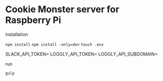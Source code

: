 Cookie Monster server for Raspberry Pi
======================================

installation

  `npm install`
  `npm install -only=dev`
  `touch .env`


  SLACK_API_TOKEN=
  LOGGLY_API_TOKEN=
  LOGGLY_API_SUBDOMAIN=

  
run


  `gulp`
